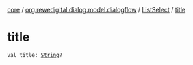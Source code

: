 [core](../../index.md) / [org.rewedigital.dialog.model.dialogflow](../index.md) / [ListSelect](index.md) / [title](./title.md)

# title

`val title: `[`String`](https://kotlinlang.org/api/latest/jvm/stdlib/kotlin/-string/index.html)`?`